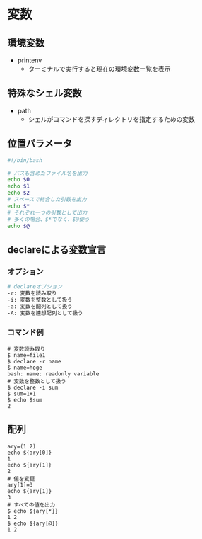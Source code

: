 # 変数

## 環境変数
- printenv
  - ターミナルで実行すると現在の環境変数一覧を表示

## 特殊なシェル変数

- path
  - シェルがコマンドを探すディレクトリを指定するための変数

## 位置パラメータ

```bash
#!/bin/bash

# パスも含めたファイル名を出力
echo $0
echo $1
echo $2
# スペースで結合した引数を出力
echo $*
# それぞれ一つの引数として出力
# 多くの場合、$*でなく、$@使う
echo $@
```

## declareによる変数宣言

### オプション
```bash
# declareオプション
-r: 変数を読み取り
-i: 変数を整数として扱う
-a: 変数を配列として扱う
-A: 変数を連想配列として扱う
```

### コマンド例
```
# 変数読み取り
$ name=file1
$ declare -r name
$ name=hoge
bash: name: readonly variable
# 変数を整数として扱う
$ declare -i sum
$ sum=1+1
$ echo $sum
2
```

## 配列

```
ary=(1 2)
echo ${ary[0]}
1
echo ${ary[1]}
2
# 値を変更
ary[1]=3
echo ${ary[1]}
3
# すべての値を出力
$ echo ${ary[*]}
1 2
$ echo ${ary[@]}
1 2
```

